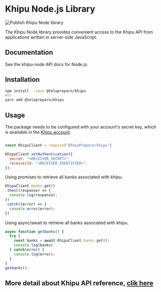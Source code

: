 # Khipu Node.js Library

![Publish Khipu Node library](https://github.com/TeLoPreparo/khipunodejspackage/workflows/Publish%20Khipu%20Node%20library/badge.svg?branch=develop)

The Khipu Node library provides convenient access to the Khipu API from applications written in server-side JavaScript.

## Documentation

See the khipu-node API docs for Node.js.

## Installation

```sh
npm install --save @telopreparo/khipu
#or
yarn add @telopreparo/khipu
```

## Usage

The package needs to be configured with your account's secret key, which is available in the [Khipu account](https://khipu.com/merchant/profile#).

```javascript

const KhipuClient = require("@TeLoPreparo/khipu")

KhipuClient.setAuthentication({
  secret: "<RECEIVER_SECRET>",
  receiverId: "<RECEIVER_IDENTIFIER>",
});
```

Using promises to retrieve all banks associated with khipu.

```javascript
KhipuClient.banks.get()
.then((response) => {
  console.log(response);
})
.catch((error) => {
  console.error(error);
})
```

Using async/await to retrieve all banks associated with khipu.

```javascript
async function getbanks() {
  try {
    const banks = await KhipuClient.banks.get();
    console.log(banks)
  } catch(error) {
    console.log(error);
  }
}
getbanks();
```

## More detail about Khipu API reference, [clik here](https://cl.khipu.com/page/api-referencia)

